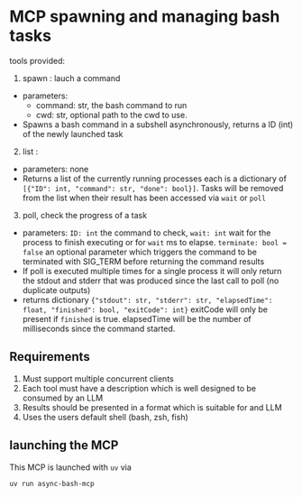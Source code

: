 # MCP spawning and managing bash tasks

tools provided:

1. spawn : lauch a command
  - parameters:
    - command: str, the bash command to run
    - cwd: str, optional path to the cwd to use.
  - Spawns a bash command in a subshell asynchronously, returns a ID (int) of the newly launched task
2. list :
  - parameters: none
  - Returns a list of the currently running processes each is a dictionary of `[{"ID": int, "command": str, "done": bool}]`.
          Tasks will be removed from the list when their result has been accessed via `wait` or `poll`
3. poll, check the progress of a task
  - parameters: `ID: int` the command to check, `wait: int` wait for the process to finish executing or for `wait` ms to elapse. `terminate: bool = false` an optional parameter which triggers the command to be terminated with SIG_TERM before returning the command results
  - If poll is executed multiple times for a single process it will only return the stdout and stderr that was produced since the last call to poll (no duplicate outputs)
  - returns dictionary `{"stdout": str, "stderr": str, "elapsedTime": float, "finished": bool, "exitCode": int}` exitCode will only be present if `finished` is true. elapsedTime will be the number of milliseconds since the command started.

## Requirements

1. Must support multiple concurrent clients
2. Each tool must have a description which is well designed to be consumed by an LLM
3. Results should be presented in a format which is suitable for and LLM
4. Uses the users default shell (bash, zsh, fish)

## launching the MCP

This MCP is launched with `uv` via

```
uv run async-bash-mcp
```
